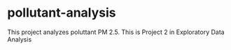 # pollutant-analysis
This project analyzes poluttant PM 2.5. This is Project 2 in Exploratory Data Analysis

